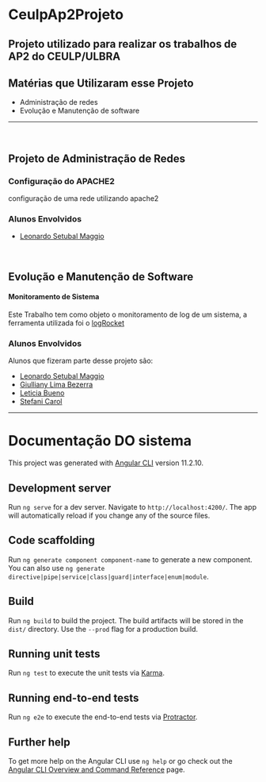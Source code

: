 # CeulpAp2Projeto
Projeto utilizado para realizar os trabalhos de AP2 do CEULP/ULBRA
----
## Matérias que Utilizaram esse Projeto
- Administração de redes
- Evolução e Manutenção de software

---
<br>

## Projeto de Administração de Redes

###  Configuração do APACHE2
<p>configuração de uma rede utilizando apache2 </p>

### Alunos Envolvidos
- [Leonardo Setubal Maggio](https://github.com/Setubal18)

<br>


## Evolução e Manutenção de Software

#### Monitoramento de Sistema
Este Trabalho tem como objeto o monitoramento de log de um sistema, a ferramenta utilizada foi o [logRocket](https://logrocket.com/)

### Alunos Envolvidos
Alunos que fizeram parte desse projeto são:
- [Leonardo Setubal Maggio](https://github.com/Setubal18)
- [Giulliany Lima Bezerra](https://github.com/Giulliany)
- [Leticia Bueno](https://github.com/letbueno)
- [Stefani Carol](https://github.com/stefanicarol)


----
# Documentação DO sistema

This project was generated with [Angular CLI](https://github.com/angular/angular-cli) version 11.2.10.

## Development server

Run `ng serve` for a dev server. Navigate to `http://localhost:4200/`. The app will automatically reload if you change any of the source files.

## Code scaffolding

Run `ng generate component component-name` to generate a new component. You can also use `ng generate directive|pipe|service|class|guard|interface|enum|module`.

## Build

Run `ng build` to build the project. The build artifacts will be stored in the `dist/` directory. Use the `--prod` flag for a production build.

## Running unit tests

Run `ng test` to execute the unit tests via [Karma](https://karma-runner.github.io).

## Running end-to-end tests

Run `ng e2e` to execute the end-to-end tests via [Protractor](http://www.protractortest.org/).

## Further help

To get more help on the Angular CLI use `ng help` or go check out the [Angular CLI Overview and Command Reference](https://angular.io/cli) page.
